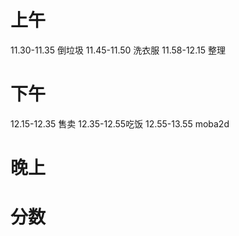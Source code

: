 # 上午
11.30-11.35 倒垃圾
11.45-11.50 洗衣服
11.58-12.15 整理 
# 下午
12.15-12.35 售卖
12.35-12.55吃饭
12.55-13.55 moba2d
# 晚上

# 分数

